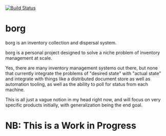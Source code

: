 [![Build Status](https://travis-ci.org/kettlewell/borg.svg?branch=master)](https://travis-ci.org/kettlewell/borg)

# borg
borg is an inventory collection and dispersal system.

borg is a personal project designed to solve a niche problem of inventory management at scale.

Yes, there are many inventory management systems out there, but none that currently integrate the problems of "desired state" with "actual state" and integrate with things like a distributed document store as well as automation tooling, as well as the ability to poll for status from each machine.

This is all just a vague notion in my head right now, and will focus on very specific products initially, with generalization being the end goal.



# NB: This is a Work in Progress


